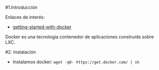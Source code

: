 
#1.Introducción

Enlaces de interés:
* [getting-started-with-docker](http://www.linux.com/news/enterprise/systems-management/873287-getting-started-with-docker)

Docker es una tecnología contenedor de aplicaciones construida sobre LXC.


#2. Instalación

* Instalamos docker: `wget -qO- https://get.docker.com/ | sh`

